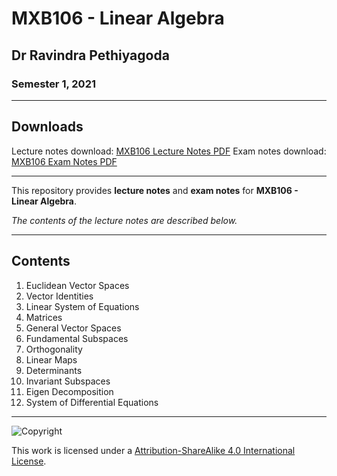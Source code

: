 # MXB106 - Linear Algebra

## Dr Ravindra Pethiyagoda

### Semester 1, 2021

---

## Downloads

Lecture notes download: [MXB106 Lecture Notes PDF](https://www.github.com/Tarang74/MXB106/raw/main/MXB106%20Lecture%20Notes.pdf)
Exam notes download: [MXB106 Exam Notes PDF](https://www.github.com/Tarang74/MXB106/raw/main/MXB106%20Exam%20Notes.pdf)

---

This repository provides **lecture notes** and **exam notes** for **MXB106 - Linear Algebra**.

*The contents of the lecture notes are described below.*

---

## Contents

1. Euclidean Vector Spaces
2. Vector Identities
3. Linear System of Equations
4. Matrices
5. General Vector Spaces
6. Fundamental Subspaces
7. Orthogonality
8. Linear Maps
9. Determinants
10. Invariant Subspaces
11. Eigen Decomposition
12. System of Differential Equations

---

![Copyright](https://licensebuttons.net/l/by-nc-sa/4.0/88x31.png)

This work is licensed under a [Attribution-ShareAlike 4.0 International License](http://creativecommons.org/licenses/by-nc-sa/4.0/).

